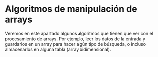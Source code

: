 # Algoritmos de manipulación de arrays

Veremos en este apartado algunos algoritmos que tienen que ver con el procesamiento de arrays. Por ejemplo, leer los datos de la entrada y guardarlos en un array para hacer algún tipo de búsqueda, o incluso almacenarlos en alguna tabla (array bidimensional).